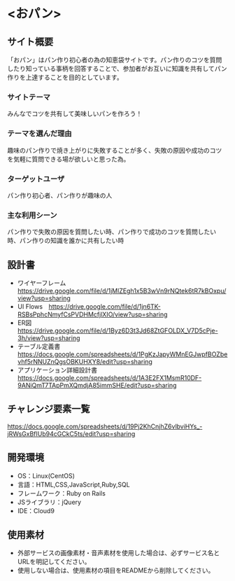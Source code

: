 # <おパン>

## サイト概要
「おパン」はパン作り初心者の為の知恵袋サイトです。パン作りのコツを質問したり知っている事柄を回答することで、参加者がお互いに知識を共有してパン作りを上達することを目的としています。

### サイトテーマ
みんなでコツを共有して美味しいパンを作ろう！

### テーマを選んだ理由
趣味のパン作りで焼き上がりに失敗することが多く、失敗の原因や成功のコツを気軽に質問できる場が欲しいと思った為。

### ターゲットユーザ
パン作り初心者、パン作りが趣味の人

### 主な利用シーン
パン作りで失敗の原因を質問したい時、パン作りで成功のコツを質問したい時、パン作りの知識を誰かに共有したい時

## 設計書
- ワイヤーフレーム　https://drive.google.com/file/d/1jMlZEgh1x5B3wVn9rNQtek6tR7kBOxpu/view?usp=sharing
- UI Flows　https://drive.google.com/file/d/1jn6TK-RSBsPphcNmyfCsPVDHMcfjlXIO/view?usp=sharing
- ER図　https://drive.google.com/file/d/1Byz6D3t3Jd68ZtGFOLDX_V7D5cPje-3h/view?usp=sharing
- テーブル定義書　https://docs.google.com/spreadsheets/d/1PgKzJapyWMnEGJwpfBOZbevhf5rNNUZnQgsOBKUHXY8/edit?usp=sharing
- アプリケーション詳細設計書　https://docs.google.com/spreadsheets/d/1A3E2FX1MsmR10DF-9ANiQmT7TApPmXQmdjA85immSHE/edit?usp=sharing

## チャレンジ要素一覧
https://docs.google.com/spreadsheets/d/19Pj2KhCnjhZ6vlbviHYs_-jRWsGxBfIUb94cGCkC5ts/edit?usp=sharing

## 開発環境
- OS：Linux(CentOS)
- 言語：HTML,CSS,JavaScript,Ruby,SQL
- フレームワーク：Ruby on Rails
- JSライブラリ：jQuery
- IDE：Cloud9

## 使用素材
- 外部サービスの画像素材・音声素材を使用した場合は、必ずサービス名とURLを明記してください。
- 使用しない場合は、使用素材の項目をREADMEから削除してください。
